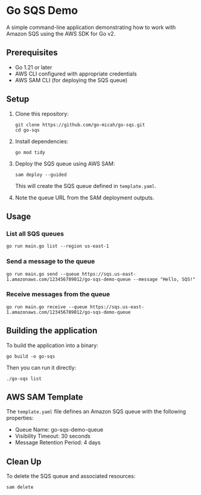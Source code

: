 # Go SQS Demo

A simple command-line application demonstrating how to work with Amazon SQS using the AWS SDK for Go v2.

## Prerequisites

- Go 1.21 or later
- AWS CLI configured with appropriate credentials
- AWS SAM CLI (for deploying the SQS queue)

## Setup

1. Clone this repository:
   ```
   git clone https://github.com/go-micah/go-sqs.git
   cd go-sqs
   ```

2. Install dependencies:
   ```
   go mod tidy
   ```

3. Deploy the SQS queue using AWS SAM:
   ```
   sam deploy --guided
   ```
   
   This will create the SQS queue defined in `template.yaml`.

4. Note the queue URL from the SAM deployment outputs.

## Usage

### List all SQS queues

```
go run main.go list --region us-east-1
```

### Send a message to the queue

```
go run main.go send --queue https://sqs.us-east-1.amazonaws.com/123456789012/go-sqs-demo-queue --message "Hello, SQS!"
```

### Receive messages from the queue

```
go run main.go receive --queue https://sqs.us-east-1.amazonaws.com/123456789012/go-sqs-demo-queue
```

## Building the application

To build the application into a binary:

```
go build -o go-sqs
```

Then you can run it directly:

```
./go-sqs list
```

## AWS SAM Template

The `template.yaml` file defines an Amazon SQS queue with the following properties:

- Queue Name: go-sqs-demo-queue
- Visibility Timeout: 30 seconds
- Message Retention Period: 4 days

## Clean Up

To delete the SQS queue and associated resources:

```
sam delete
```

